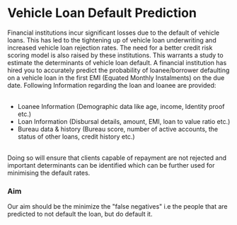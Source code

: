 # Vehicle Loan Default Prediction
Financial institutions incur significant losses due to the default of vehicle loans. This has led to the tightening up of vehicle loan underwriting and increased vehicle loan rejection rates. The need for a better credit risk scoring model is also raised by these institutions. This warrants a study to estimate the determinants of vehicle loan default. A financial institution has hired you to accurately predict the probability of loanee/borrower defaulting on a vehicle loan in the first EMI (Equated Monthly Instalments) on the due date. Following Information regarding the loan and loanee are provided:
<br><br>
<ul>
<li>Loanee Information (Demographic data like age, income, Identity proof etc.)
<li>Loan Information (Disbursal details, amount, EMI, loan to value ratio etc.)
<li>Bureau data & history (Bureau score, number of active accounts, the status of other loans, credit history etc.)
</ul>
<br>
Doing so will ensure that clients capable of repayment are not rejected and important determinants can be identified which can be further used for minimising the default rates.
<h3>Aim</h3>
Our aim should be the minimize the "false negatives" i.e the people that are predicted to not default the loan, but do default it. 
